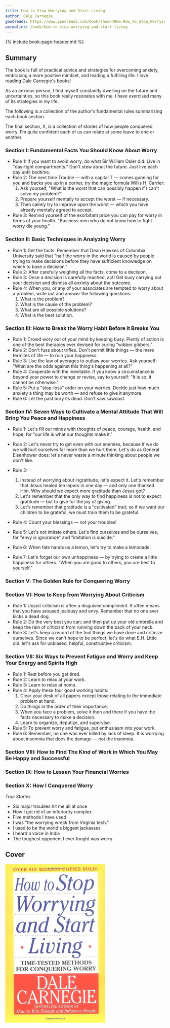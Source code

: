 ```yaml
---
title: How to Stop Worrying and Start Living
author: Dale Carnegie
goodreads: https://www.goodreads.com/book/show/4866.How_to_Stop_Worrying_and_Start_Living
permalink: /book/how-to-stop-worrying-and-start-living
---
```


{% include book-page-header.md %}

## Summary

The book is full of practical advice and strategies for overcoming anxiety, embracing a more positive mindset, and leading a fulfilling life. I love reading Dale Carnegie's books! 

As an anxious person, I find myself constantly dwelling on the future and uncertainties, so this book really resonates with me. I have exercised many of its strategies in my life.

The following is a collection of the author's fundamental rules summarizing each book section.

The final section, X,  is a collection of stories of how people conquered worry. I'm quite confident each of us can relate at some leave to one or another. 

### Section I: Fundamental Facts You Should Know About Worry

- Rule 1: If you want to avoid worry, do what Sir William Osier did: Live in "day-tight compartments." Don't stew about the future. Just live each day until bedtime.
- Rule 2: The next time Trouble — with a capital T — comes gunning for you and backs you up in a corner, try the magic formula Willis H. Carrier:
    1. Ask yourself, "What is the worst that can possibly happen if I can't solve my problem?"
    2. Prepare yourself mentally to accept the worst — if necessary.
    3. Then calmly try to improve upon the worst — which you have already mentally agreed to accept.
- Rule 3: Remind yourself of the exorbitant price you can pay for worry in terms of your health. "Business men who do not know how to fight worry die young."

### Section II: Basic Techniques in Analyzing Worry

- Rule 1: Get the facts. Remember that Dean Hawkes of Columbia University said that "half the worry in the world is caused by people trying to make decisions before they have sufficient knowledge on which to base a decision."
- Rule 2: After carefully weighing all the facts, come to a decision.
- Rule 3: Once a decision is carefully reached, act! Get busy carrying out your decision and dismiss all anxiety about the outcome.
- Rule 4: When you, or any of your associates are tempted to worry about a problem, write out and answer the following questions:
    1. What is the problem?
    2. What is the cause of the problem?
    3. What are all possible solutions?
    4. What is the best solution.

### Section III: How to Break the Worry Habit Before it Breaks You

- Rule 1: Crowd wory out of your mind by keeping busy. Plenty of action is one of the best therapies ever devised for curing "wibber gibbers."
- Rule 2: Don't fuss about trifles. Don't permit little things — the mere termites of life — to ruin your happiness.
- Rule 3: Use the law of averages to outlaw your worries. Ask yourself: "What are the odds against this thing's happening at all?"
- Rule 4: Cooperate with the inevitable. If you know a circumstance is beyond your power to change or revise, say to yourself: "It is so; it cannot be otherwise."
- Rule 5: Put a "stop-loss" order on your worries. Decide just how much anxiety a thing may be worth — and refuse to give it anymore.
- Rule 6: Let the past bury its dead. Don't saw sawdust.

### Section IV: Seven Ways to Cultivate a Mental Attitude That Will Bring You Peace and Happiness

- Rule 1: Let's fill our minds with thoughts of peace, courage, health, and hope, for "our life is what our thoughts make it."

- Rule 2: Let's never try to get even with our enemies, because if we do we will hurt ourselves far more than we hurt them. Let's do as General Eisenhower does: let's never waste a minute thinking about people we don't like.
- Rule 3: 
  1. Instead of worrying about ingratitude, let's expect it. Let's remember that Jesus healed ten lepers in one day — and only one thanked Him. Why should we expect more gratitude than Jesus got?
  2. Let's remember that the only way to find happiness is not to expect gratitude — but to give for the joy of giving.
  3. Let's remember that gratitude is a "cultivated" trait; so if we want our children to be grateful, we must train them to be grateful.
- Rule 4: Count your blessings — not your troubles!
- Rule 5: Let's not imitate others. Let's find ourselves and be ourselves, for "envy is ignorance" and "imitation is suicide."
- Rule 6: When fate hands us a lemon, let's try to make a lemonade.
- Rule 7: Let's forget our own unhappiness — by trying to create a little happiness for others. "When you are good to others, you are best to yourself."

### Section V: The Golden Rule for Conquering Worry

### Section VI: How to Keep from Worrying About Criticism

- Rule 1: Unjust criticism is often a disguised compliment. It often means that you have aroused jealousy and envy. Remember that no one ever kicks a dead dog.
- Rule 2: Do the very best you can; and then put up your old umbrella and keep the rain of criticism from running down the back of your neck.
- Rule 3: Let's keep a record of the fool things we have done and criticize ourselves. Since we can't hope to be perfect, let's do what E.H. Little did: let's ask for unbiased, helpful, constructive criticism.

### Section VII: Six Ways to Prevent Fatigue and Worry and Keep Your Energy and Spirits High

- Rule 1: Rest before you get tired.
- Rule 2: Learn to relax at your work.
- Rule 3: Learn to relax at home.
- Rule 4: Apply these four good working habits:
    1. Clear your desk of all papers except those relating to the immediate problem at hand.
    2. Do things in the order of their importance.
    3. When you face a problem, solve it then and there if you have the facts necessary to make a decision.
    4. Learn to organize, deputize, and supervise.
- Rule 5: To prevent worry and fatigue, put enthusiasm into your work.
- Rule 6: Remember, no one was ever killed by lack of sleep. It is worrying about insomnia that does the damage — not the insomnia.

### Section VIII: How to Find The Kind of Work in Which You May Be Happy and Successful

### Section IX: How to Lessen Your Financial Worries

### Section X: How I Conquered Worry

*True Stories*

- Six major troubles hit me all at once
- How I got rid of an inferiority complex
- Five methods I have used
- I was "the worrying wreck from Virginia tech."
- I used to be the world's biggest jackasses
- I heard a voice in India
- The toughest opponent I ever fought was worry

## Cover

![How to Stop Worrying and Start Living book cover](/images/book-cover/how-to-stop-worrying-and-start-living-dale-carnegie.jpg)